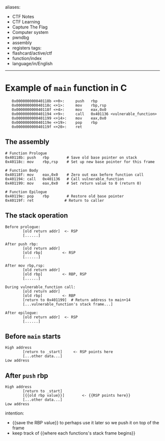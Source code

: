 aliases:
  - CTF Notes
  - CTF Learning
  - Capture The Flag
  - Computer system
  - pwndbg
  - assembly 
  - registers
tags:
  - flashcard/active/ctf
  - function/index
  - language/in/English
---

# Example of `main` function in C
```
   0x000000000040118b <+0>:     push   rbp
   0x000000000040118c <+1>:     mov    rbp,rsp
   0x000000000040118f <+4>:     mov    eax,0x0
   0x0000000000401194 <+9>:     call   0x401136 <vulnerable_function>
   0x0000000000401199 <+14>:    mov    eax,0x0
   0x000000000040119e <+19>:    pop    rbp
   0x000000000040119f <+20>:    ret
```
## The assembly 
```
# Function Prologue
0x40118b: push   rbp        # Save old base pointer on stack
0x40118c: mov    rbp,rsp    # Set up new base pointer for this frame

# Function Body
0x40118f: mov    eax,0x0    # Zero out eax before function call
0x401194: call   0x401136   # Call vulnerable_function
0x401199: mov    eax,0x0    # Set return value to 0 (return 0)

# Function Epilogue
0x40119e: pop    rbp        # Restore old base pointer
0x40119f: ret              # Return to caller
```

## The stack operation

```
Before prologue:
        [old return addr]  <- RSP
        [......]

After push rbp:
        [old return addr]
        [old rbp]         <- RSP
        [......]

After mov rbp,rsp:
        [old return addr]
        [old rbp]         <- RBP, RSP
        [......]

During vulnerable_function call:
        [old return addr]
        [old rbp]         <- RBP
        [return to 0x401199]  # Return address to main+14
        [...vulnerable_function's stack frame...]

After epilogue:
        [old return addr]  <- RSP
        [......]
```

## Before `main` starts

```
High address
        [return to _start]     <- RSP points here
        [...other data...]
Low address
```
## After `push` rbp

```
High address
        [return to _start]
        [{{old rbp value}}]        <- {{RSP points here}} 
        [...other data...]
Low address
```

intention:
- {{save the RBP value}} to perhaps use it later so we push it on top of the frame
- keep track of {{where each functions's  stack frame begins}}



